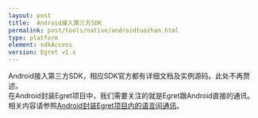 ```yaml
---
layout: post
title:  Android接入第三方SDK
permalink: post/tools/native/androidtuozhan.html
type: platform
element: sdkAccess
version: Egret v1.x
---
```



Android接入第三方SDK，相应SDK官方都有详细文档及实例源码。此处不再赘述。    
在Android封装Egret项目中，我们需要关注的就是Egret跟Android直接的通讯。相关内容请参照<a href="{{site.baseurl}}/post/tools/native/comm-egret-android.html" target="_blank">Android封装Egret项目内的语言间通讯</a>。
